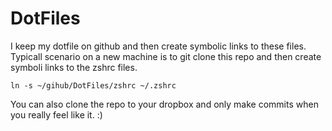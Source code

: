 # DotFiles

I keep my dotfile on github and then create symbolic links to these files. Typicall scenario on a new machine is to git clone this repo and then create symboli links to the zshrc files. 

```
ln -s ~/gihub/DotFiles/zshrc ~/.zshrc
```

You can also clone the repo to your dropbox and only make commits when you really feel like it. :) 
